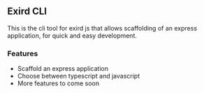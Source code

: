 ## Exird CLI

This is the cli tool for exird js that allows scaffolding of an express application, for quick and easy development.

### Features

- Scaffold an express application 
- Choose between typescript and javascript
- More features to come soon
